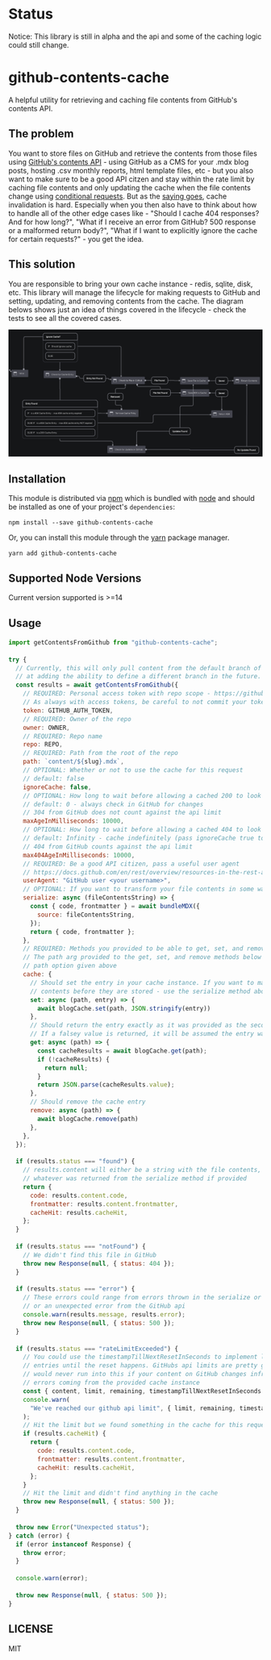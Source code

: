 # Status

Notice: This library is still in alpha and the api and some of the caching logic could still change.

# github-contents-cache

A helpful utility for retrieving and caching file contents from GitHub's contents API.

## The problem

You want to store files on GitHub and retrieve the contents from those files using [GitHub's contents API](https://docs.github.com/en/rest/reference/repos#contents) - using GitHub as a CMS for your .mdx blog posts, hosting .csv monthly reports, html template files, etc - but you also want to make sure to be a good API citzen and stay within the rate limit by caching file contents and only updating the cache when the file contents change using [conditional requests](https://docs.github.com/en/rest/overview/resources-in-the-rest-api#conditional-requests). But as the [saying goes](https://martinfowler.com/bliki/TwoHardThings.html), cache invalidation is hard. Especially when you then also have to think about how to handle all of the other edge cases like - "Should I cache 404 responses? And for how long?", "What if I receive an error from GitHub? 500 response or a malformed return body?", "What if I want to explicitly ignore the cache for certain requests?" - you get the idea.

## This solution

You are responsible to bring your own cache instance - redis, sqlite, disk, etc. This library will manage the lifecycle for making requests to GitHub and setting, updating, and removing contents from the cache. The diagram belows shows just an idea of things covered in the lifecycle - check the tests to see all the covered cases.

![Diagram of the cache request lifecycle](./cache-request-lifecycle.png)

## Installation

This module is distributed via [npm][npm] which is bundled with [node][node] and
should be installed as one of your project's `dependencies`:

```
npm install --save github-contents-cache
```

Or, you can install this module through the [yarn][yarn] package manager.

```
yarn add github-contents-cache
```

## Supported Node Versions

Current version supported is >=14

## Usage

```js
import getContentsFromGithub from "github-contents-cache";

try {
  // Currently, this will only pull content from the default branch of the repo but we may look
  // at adding the ability to define a different branch in the future.
  const results = await getContentsFromGithub({
    // REQUIRED: Personal access token with repo scope - https://github.com/settings/tokens
    // As always with access tokens, be careful to not commit your token!
    token: GITHUB_AUTH_TOKEN,
    // REQUIRED: Owner of the repo
    owner: OWNER,
    // REQUIRED: Repo name
    repo: REPO,
    // REQUIRED: Path from the root of the repo
    path: `content/${slug}.mdx`,
    // OPTIONAL: Whether or not to use the cache for this request
    // default: false
    ignoreCache: false,
    // OPTIONAL: How long to wait before allowing a cached 200 to look in GitHub for changes
    // default: 0 - always check in GitHub for changes
    // 304 from GitHub does not count against the api limit
    maxAgeInMilliseconds: 10000,
    // OPTIONAL: How long to wait before allowing a cached 404 to look in GitHub again.
    // default: Infinity - cache indefinitely (pass ignoreCache true to break the cache for the entry)
    // 404 from GitHub counts against the api limit
    max404AgeInMilliseconds: 10000,
    // REQUIRED: Be a good API citizen, pass a useful user agent
    // https://docs.github.com/en/rest/overview/resources-in-the-rest-api#user-agent-required
    userAgent: "GitHub user <your username>",
    // OPTIONAL: If you want to transform your file contents in some way before they are cached
    serialize: async (fileContentsString) => {
      const { code, frontmatter } = await bundleMDX({
        source: fileContentsString,
      });
      return { code, frontmatter };
    },
    // REQUIRED: Methods you provided to be able to get, set, and remove content from your cache instance
    // The path arg provided to the get, set, and remove methods below will be the same as the
    // path option given above
    cache: {
      // Should set the entry in your cache instance. If you want to make updates to the file
      // contents before they are stored - use the serialize method above
      set: async (path, entry) => {
        await blogCache.set(path, JSON.stringify(entry))
      },
      // Should return the entry exactly as it was provided as the second arg of the set method above
      // If a falsey value is returned, it will be assumed the entry was not found in the cache
      get: async (path) => {
        const cacheResults = await blogCache.get(path);
        if (!cacheResults) {
          return null;
        }
        return JSON.parse(cacheResults.value);
      },
      // Should remove the cache entry
      remove: async (path) => {
        await blogCache.remove(path)
      },
    },
  });

  if (results.status === "found") {
    // results.content will either be a string with the file contents, or
    // whatever was returned from the serialize method if provided
    return {
      code: results.content.code,
      frontmatter: results.content.frontmatter,
      cacheHit: results.cacheHit,
    };
  }

  if (results.status === "notFound") {
    // We didn't find this file in GitHub
    throw new Response(null, { status: 404 });
  }

  if (results.status === "error") {
    // These errors could range from errors thrown in the serialize or cache instance methods provided
    // or an unexpected error from the GitHub api
    console.warn(results.message, results.error);
    throw new Response(null, { status: 500 });
  }

  if (results.status === "rateLimitExceeded") {
    // You could use the timestampTillNextResetInSeconds to implement logic to only return cached
    // entries until the reset happens. GitHubs api limits are pretty generous though so you hopefully
    // would never run into this if your content on GitHub changes infrequently and their aren't
    // errors coming from the provided cache instance
    const { content, limit, remaining, timestampTillNextResetInSeconds } = results;
    console.warn(
      "We've reached our github api limit", { limit, remaining, timestampTillNextResetInSeconds }
    );
    // Hit the limit but we found something in the cache for this request
    if (results.cacheHit) {
      return {
        code: results.content.code,
        frontmatter: results.content.frontmatter,
        cacheHit: results.cacheHit,
      };
    }
    // Hit the limit and didn't find anything in the cache
    throw new Response(null, { status: 500 });
  }

  throw new Error("Unexpected status");
} catch (error) {
  if (error instanceof Response) {
    throw error;
  }

  console.warn(error);

  throw new Response(null, { status: 500 });
}
```

## LICENSE

MIT

[npm]: https://www.npmjs.com/
[node]: https://nodejs.org
[yarn]: https://yarnpkg.com
